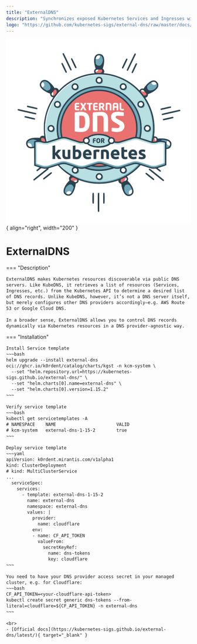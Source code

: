 ```yaml
---
title: "ExternalDNS"
description: "Synchronizes exposed Kubernetes Services and Ingresses with DNS providers."
logo: "https://github.com/kubernetes-sigs/external-dns/raw/master/docs/img/external-dns.png"
---
```

![logo](https://github.com/kubernetes-sigs/external-dns/raw/master/docs/img/external-dns.png){ align="right", width="200" }
# ExternalDNS

=== "Description"

    ExternalDNS makes Kubernetes resources discoverable via public DNS servers. Like KubeDNS, it retrieves a list of resources (Services, Ingresses, etc.) from the Kubernetes API to determine a desired list of DNS records. Unlike KubeDNS, however, it’s not a DNS server itself, but merely configures other DNS providers accordingly—e.g. AWS Route 53 or Google Cloud DNS.

    In a broader sense, ExternalDNS allows you to control DNS records dynamically via Kubernetes resources in a DNS provider-agnostic way.

    

=== "Installation"

    Install Service template
    ~~~bash
    helm upgrade --install external-dns oci://ghcr.io/k0rdent/catalog/charts/kgst -n kcm-system \
      --set "helm.repository.url=https://kubernetes-sigs.github.io/external-dns/" \
      --set "helm.charts[0].name=external-dns" \
      --set "helm.charts[0].version=1.15.2"
    ~~~

    Verify service template
    ~~~bash
    kubectl get servicetemplates -A
    # NAMESPACE    NAME                       VALID
    # kcm-system   external-dns-1-15-2        true
    ~~~

    Deploy service template
    ~~~yaml
    apiVersion: k0rdent.mirantis.com/v1alpha1
    kind: ClusterDeployment
    # kind: MultiClusterService
    ...
      serviceSpec:
        services:
          - template: external-dns-1-15-2
            name: external-dns
            namespace: external-dns
            values: |
              provider:
                name: cloudflare
              env:
              - name: CF_API_TOKEN
                valueFrom:
                  secretKeyRef:
                    name: dns-tokens
                    key: cloudflare
    ~~~

    You need to have your DNS provider access secret in your managed cluster, e.g. for Cloudflare:
    ~~~bash
    CF_API_TOKEN=<your-cloudflare-api-token>
    kubectl create secret generic dns-tokens --from-literal=cloudflare=${CF_API_TOKEN} -n external-dns
    ~~~

    <br>
    - [Official docs](https://kubernetes-sigs.github.io/external-dns/latest/){ target="_blank" }

